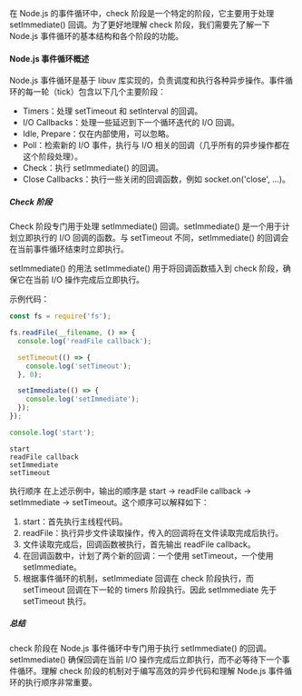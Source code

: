 在 Node.js 的事件循环中，check 阶段是一个特定的阶段，它主要用于处理 setImmediate() 回调。为了更好地理解 check 阶段，我们需要先了解一下 Node.js 事件循环的基本结构和各个阶段的功能。

#### Node.js 事件循环概述
Node.js 事件循环是基于 libuv 库实现的，负责调度和执行各种异步操作。事件循环的每一轮（tick）包含以下几个主要阶段：

+ Timers：处理 setTimeout 和 setInterval 的回调。
+ I/O Callbacks：处理一些延迟到下一个循环迭代的 I/O 回调。
+ Idle, Prepare：仅在内部使用，可以忽略。
+ Poll：检索新的 I/O 事件，执行与 I/O 相关的回调（几乎所有的异步操作都在这个阶段处理）。
+ Check：执行 setImmediate() 的回调。
+ Close Callbacks：执行一些关闭的回调函数，例如 socket.on('close', ...)。

##### Check 阶段
Check 阶段专门用于处理 setImmediate() 回调。setImmediate() 是一个用于计划立即执行的 I/O 回调的函数。与 setTimeout 不同，setImmediate() 的回调会在当前事件循环结束时立即执行。

setImmediate() 的用法
setImmediate() 用于将回调函数插入到 check 阶段，确保它在当前 I/O 操作完成后立即执行。

示例代码：
```javascript
const fs = require('fs');

fs.readFile(__filename, () => {
  console.log('readFile callback');

  setTimeout(() => {
    console.log('setTimeout');
  }, 0);

  setImmediate(() => {
    console.log('setImmediate');
  });
});

console.log('start');

```
    start
    readFile callback
    setImmediate
    setTimeout


执行顺序
在上述示例中，输出的顺序是 start -> readFile callback -> setImmediate -> setTimeout。这个顺序可以解释如下：

1. start：首先执行主线程代码。
2. readFile：执行异步文件读取操作，传入的回调将在文件读取完成后执行。
3. 文件读取完成后，回调函数被执行，首先输出 readFile callback。
4. 在回调函数中，计划了两个新的回调：一个使用 setTimeout，一个使用 setImmediate。
5. 根据事件循环的机制，setImmediate 回调在 check 阶段执行，而 setTimeout 回调在下一轮的 timers 阶段执行。因此 setImmediate 先于 setTimeout 执行。
##### 总结
check 阶段在 Node.js 事件循环中专门用于执行 setImmediate() 的回调。setImmediate() 确保回调在当前 I/O 操作完成后立即执行，而不必等待下一个事件循环。理解 check 阶段的机制对于编写高效的异步代码和理解 Node.js 事件循环的执行顺序非常重要。